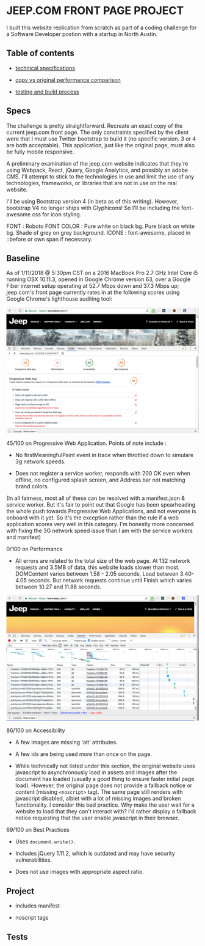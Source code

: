 # JEEP.COM FRONT PAGE PROJECT

I built this website replication from scratch as part of a coding challenge for a Software Developer postion with a startup in North Austin. 

## Table of contents

* [technical specifications](#specs)

* [copy vs original performance comparison](#baseline)

* [testing and build process](#tests)

## Specs

The challenge is pretty straightforward. Recreate an exact copy of the current jeep.com front page. The only constraints specified by the client were that I must use Twitter bootstrap to build it (no specific version. 3 or 4 are both acceptable). This application, just like the original page, must also be fully mobile responsive.

A preliminary examination of the jeep.com website indicates that they're using Webpack, React, jQuery, Google Analytics, and possibly an adobe CMS. I'll attempt to stick to the technologies in use and limit the use of any technologies, frameworks, or libraries that are not in use on the real website.

I'll be using Bootstrap version 4 (in beta as of this writing). However, bootstrap V4 no longer ships with Glyphicons! So I'll be including the font-awesome css for icon styling.

FONT : Roboto
FONT COLOR : Pure white on black bg. Pure black on white bg. Shade of grey on grey background.
ICONS : font-awesome, placed in ::before or own span if necessary.

## Baseline

As of 1/11/2018 @ 5:30pm CST on a 2016 MacBook Pro 2.7 GHz Intel Core i5 running OSX 10.11.3, opened in Google Chrome version 63, over a Google Fiber internet setup operating at 52.7 Mbps down and 37.3 Mbps up; jeep.com's front page currently rates in at the following scores using Google Chrome's lighthouse auditing tool:

![alt tag](./imagesForReadme/lighthouse_scores.png)

45/100 on Progressive Web Application. Points of note include : 

* No firstMeaningfulPaint event in trace when throttled down to simulare 3g network speeds.

* Does not register a service worker, responds with 200 OK even when offline, no configured splash screen, and Address bar not matching brand colors.

(In all fairness, most all of these can be resolved with a manifest.json & service worker. But it's fair to point out that Google has been spearheading the whole push towards Progressive Web Applications, and not everyone is onboard with it yet. So it's the exception rather than the rule if a web application scores very well in this category. I'm honestly more concerned with fixing the 3G network speed issue than I am with the service workers and manifest)

0/100 on Performance

* All errors are related to the total size of the web page. At 132 network requests and 3.5MB of data, this website loads slower than most. DOMContent varies between 1.58 - 2.05 seconds, Load between 3.40-4.05 seconds. But network requests continue until Finish which varies between 10.27 and 11.88 seconds.

![alt tag](./imagesForReadme/network_metrics.png)

86/100 on Accessibility

* A few images are missing 'alt' attributes.

* A few ids are being used more than once on the page.

* While technically not listed under this section, the original website uses javascript to asynchronously load in assets and images after the document has loaded (usually a good thing to ensure faster initial page load). However, the original page does not provide a fallback notice or content (missing `<noscript>` tag). The same page still renders with javascript disabled, albiet with a lot of missing images and broken functionality. I consider this bad practice. Why make the user wait for a website to load that they can't interact with? I'd rather display a fallback notice requesting that the user enable javascript in their browser.

69/100 on Best Practices 

* Uses `document.write()`.

* Includes jQuery 1.11.2, which is outdated and may have security vulnerabilities.

* Does not use images with appropriate aspect ratio. 

## Project

* includes manifest

* noscript tags

## Tests

